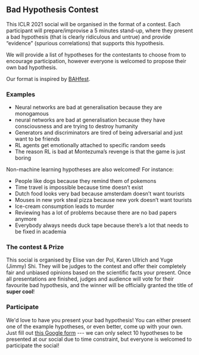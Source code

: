 ## Bad Hypothesis Contest
This ICLR 2021 social will be organised in the format of a contest. Each participant will prepare/improvise a 5 minutes stand-up, where they present a bad hypothesis (that is clearly ridiculous and untrue) and provide “evidence” (spurious correlations) that supports this hypothesis. 

We will provide a list of hypotheses for the contestants to choose from to encourage participation, however everyone is welcomed to propose their own bad hypothesis. 

Our format is inspired by [BAHfest](https://www.youtube.com/channel/UC9v7v79mAlvKCrjrJvj-Fww).

### Examples
* Neural networks are bad at generalisation because they are monogamous
* neural networks are bad at generalisation because they have consciousness and are trying to destroy humanity
* Generators and discriminators are tired of being adversarial and just want to be friends
* RL agents get emotionally attached to specific random seeds
* The reason RL is bad at Montezuma’s revenge is that the game is just boring

Non-machine learning hypotheses are also welcomed! For instance:
* People like dogs because they remind them of pokemons
* Time travel is impossible because time doesn’t exist
* Dutch food looks very bad because amsterdam doesn’t want tourists
* Mouses in new york steal pizza because new york doesn’t want tourists
* Ice-cream consumption leads to murder
* Reviewing has a lot of problems because there are no bad papers anymore
* Everybody always needs duck tape because there’s a lot that needs to be fixed in academia

### The contest & Prize
This social is organised by Elise van der Pol, Karen Ullrich and Yuge (Jimmy) Shi. They will be judges to the contest and offer their completely fair and unbiased opinions based on the scientific facts your present. Once all presentations are finished, judges and audience will vote for their favourite bad hypothesis, and the winner will be officially granted the title of **super cool**!


### Participate
We'd love to have you present your bad hypothesis! You can either present one of the example hypotheses, or even better, come up with your own.
Just fill out [this Google form](https://docs.google.com/forms/d/14SDaYf-RpLpaDHPIgELCYekV37rX0x-XGpviSucfdbA/viewform?edit_requested=true) --- we can only select 10 hypotheses to be presented at our social due to time constraint, but everyone is welcomed to participate the social!
